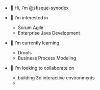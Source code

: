 - 👋 Hi, I’m @sfisque-synodex

- 👀 I’m interested in
    - Scrum Agile
    - Enterprise Java Development
- 🌱 I’m currently learning
    - Drools
    - Business Process Modeling
- 💞️ I’m looking to collaborate on
    - building 3d interactive environments
    - 
<!---
- 📫 How to reach me
    - sfisque@synodex.com

sfisque-synodex/sfisque-synodex is a ✨ special ✨ repository because its `README.md` (this file) appears on your GitHub profile.
You can click the Preview link to take a look at your changes.
--->
